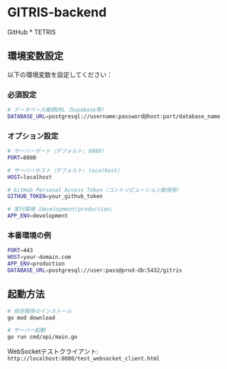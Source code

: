 # GITRIS-backend
GitHub * TETRIS

## 環境変数設定

以下の環境変数を設定してください：

### 必須設定
```bash
# データベース接続URL（Supabase等）
DATABASE_URL=postgresql://username:password@host:port/database_name
```

### オプション設定
```bash
# サーバーポート（デフォルト: 8080）
PORT=8080

# サーバーホスト（デフォルト: localhost）
HOST=localhost

# GitHub Personal Access Token（コントリビューション取得用）
GITHUB_TOKEN=your_github_token

# 実行環境（development/production）
APP_ENV=development
```

### 本番環境の例
```bash
PORT=443
HOST=your-domain.com
APP_ENV=production
DATABASE_URL=postgresql://user:pass@prod-db:5432/gitris
```

## 起動方法

```bash
# 依存関係のインストール
go mod download

# サーバー起動
go run cmd/api/main.go
```

WebSocketテストクライアント: `http://localhost:8080/test_websocket_client.html`
